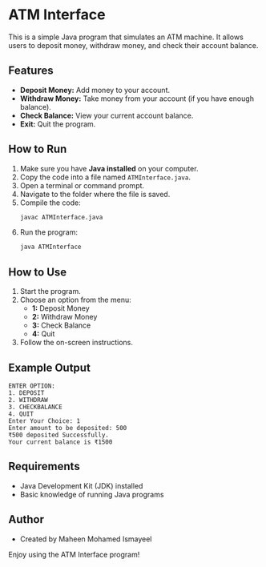 # ATM Interface

This is a simple Java program that simulates an ATM machine. It allows users to deposit money, withdraw money, and check their account balance.

## Features
- **Deposit Money:** Add money to your account.
- **Withdraw Money:** Take money from your account (if you have enough balance).
- **Check Balance:** View your current account balance.
- **Exit:** Quit the program.

## How to Run
1. Make sure you have **Java installed** on your computer.
2. Copy the code into a file named `ATMInterface.java`.
3. Open a terminal or command prompt.
4. Navigate to the folder where the file is saved.
5. Compile the code:
   ```bash
   javac ATMInterface.java
   ```
6. Run the program:
   ```bash
   java ATMInterface
   ```

## How to Use
1. Start the program.
2. Choose an option from the menu:
   - **1:** Deposit Money
   - **2:** Withdraw Money
   - **3:** Check Balance
   - **4:** Quit
3. Follow the on-screen instructions.

## Example Output
```
ENTER OPTION:
1. DEPOSIT
2. WITHDRAW
3. CHECKBALANCE
4. QUIT
Enter Your Choice: 1
Enter amount to be deposited: 500
₹500 deposited Successfully.
Your current balance is ₹1500
```

## Requirements
- Java Development Kit (JDK) installed
- Basic knowledge of running Java programs

## Author
- Created by Maheen Mohamed Ismayeel

Enjoy using the ATM Interface program!
